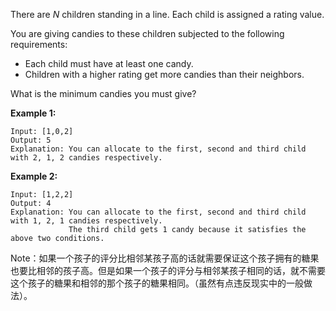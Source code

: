There are *N* children standing in a line. Each child is assigned a rating value.

You are giving candies to these children subjected to the following requirements:

- Each child must have at least one candy.
- Children with a higher rating get more candies than their neighbors.

What is the minimum candies you must give?

**Example 1:**

```
Input: [1,0,2]
Output: 5
Explanation: You can allocate to the first, second and third child with 2, 1, 2 candies respectively.
```

**Example 2:**

```
Input: [1,2,2]
Output: 4
Explanation: You can allocate to the first, second and third child with 1, 2, 1 candies respectively.
             The third child gets 1 candy because it satisfies the above two conditions.
```

Note：如果一个孩子的评分比相邻某孩子高的话就需要保证这个孩子拥有的糖果也要比相邻的孩子高。但是如果一个孩子的评分与相邻某孩子相同的话，就不需要这个孩子的糖果和相邻的那个孩子的糖果相同。（虽然有点违反现实中的一般做法）。

